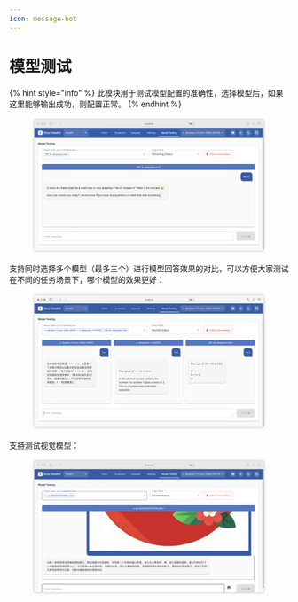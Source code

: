 ```yaml
---
icon: message-bot
---
```


# 模型测试

{% hint style="info" %}
此模块用于测试模型配置的准确性，选择模型后，如果这里能够输出成功，则配置正常。
{% endhint %}

<figure><img src="../../.gitbook/assets/image (2) (1) (1) (1) (1) (1) (1).png" alt=""><figcaption></figcaption></figure>

支持同时选择多个模型（最多三个）进行模型回答效果的对比，可以方便大家测试在不同的任务场景下，哪个模型的效果更好：

<figure><img src="../../.gitbook/assets/image (3) (1) (1) (1) (1) (1).png" alt=""><figcaption></figcaption></figure>

支持测试视觉模型：

<figure><img src="../../.gitbook/assets/image (4) (1) (1) (1) (1) (1).png" alt=""><figcaption></figcaption></figure>
